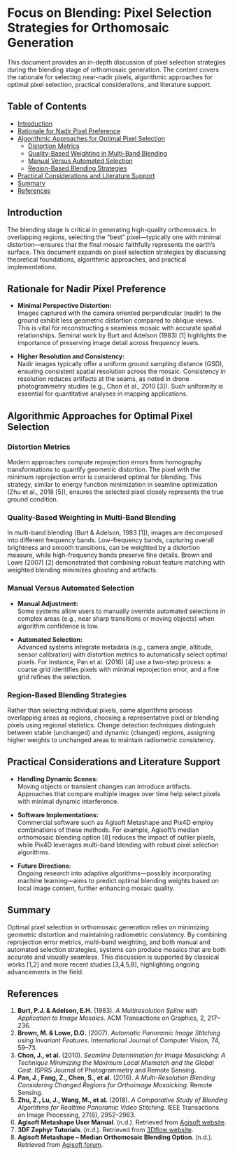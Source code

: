 # Focus on Blending: Pixel Selection Strategies for Orthomosaic Generation

This document provides an in-depth discussion of pixel selection strategies during the blending stage of orthomosaic generation. The content covers the rationale for selecting near-nadir pixels, algorithmic approaches for optimal pixel selection, practical considerations, and literature support.

## Table of Contents
- [Introduction](#introduction)
- [Rationale for Nadir Pixel Preference](#rationale-for-nadir-pixel-preference)
- [Algorithmic Approaches for Optimal Pixel Selection](#algorithmic-approaches-for-optimal-pixel-selection)
  - [Distortion Metrics](#distortion-metrics)
  - [Quality-Based Weighting in Multi-Band Blending](#quality-based-weighting-in-multi-band-blending)
  - [Manual Versus Automated Selection](#manual-versus-automated-selection)
  - [Region-Based Blending Strategies](#region-based-blending-strategies)
- [Practical Considerations and Literature Support](#practical-considerations-and-literature-support)
- [Summary](#summary)
- [References](#references)

## Introduction

The blending stage is critical in generating high-quality orthomosaics. In overlapping regions, selecting the “best” pixel—typically one with minimal distortion—ensures that the final mosaic faithfully represents the earth’s surface. This document expands on pixel selection strategies by discussing theoretical foundations, algorithmic approaches, and practical implementations.

## Rationale for Nadir Pixel Preference

- **Minimal Perspective Distortion:**  
  Images captured with the camera oriented perpendicular (nadir) to the ground exhibit less geometric distortion compared to oblique views. This is vital for reconstructing a seamless mosaic with accurate spatial relationships. Seminal work by Burt and Adelson (1983) [1] highlights the importance of preserving image detail across frequency levels.

- **Higher Resolution and Consistency:**  
  Nadir images typically offer a uniform ground sampling distance (GSD), ensuring consistent spatial resolution across the mosaic. Consistency in resolution reduces artifacts at the seams, as noted in drone photogrammetry studies (e.g., Chon et al., 2010 [3]). Such uniformity is essential for quantitative analyses in mapping applications.

## Algorithmic Approaches for Optimal Pixel Selection

### Distortion Metrics

Modern approaches compute reprojection errors from homography transformations to quantify geometric distortion. The pixel with the minimum reprojection error is considered optimal for blending. This strategy, similar to energy function minimization in seamline optimization (Zhu et al., 2018 [5]), ensures the selected pixel closely represents the true ground condition.

### Quality-Based Weighting in Multi-Band Blending

In multi-band blending (Burt & Adelson, 1983 [1]), images are decomposed into different frequency bands. Low-frequency bands, capturing overall brightness and smooth transitions, can be weighted by a distortion measure, while high-frequency bands preserve fine details. Brown and Lowe (2007) [2] demonstrated that combining robust feature matching with weighted blending minimizes ghosting and artifacts.

### Manual Versus Automated Selection

- **Manual Adjustment:**  
  Some systems allow users to manually override automated selections in complex areas (e.g., near sharp transitions or moving objects) when algorithm confidence is low.

- **Automated Selection:**  
  Advanced systems integrate metadata (e.g., camera angle, altitude, sensor calibration) with distortion metrics to automatically select optimal pixels. For instance, Pan et al. (2016) [4] use a two-step process: a coarse grid identifies pixels with minimal reprojection error, and a fine grid refines the selection.

### Region-Based Blending Strategies

Rather than selecting individual pixels, some algorithms process overlapping areas as regions, choosing a representative pixel or blending pixels using regional statistics. Change detection techniques distinguish between stable (unchanged) and dynamic (changed) regions, assigning higher weights to unchanged areas to maintain radiometric consistency.

## Practical Considerations and Literature Support

- **Handling Dynamic Scenes:**  
  Moving objects or transient changes can introduce artifacts. Approaches that compare multiple images over time help select pixels with minimal dynamic interference.

- **Software Implementations:**  
  Commercial software such as Agisoft Metashape and Pix4D employ combinations of these methods. For example, Agisoft’s median orthomosaic blending option [8] reduces the impact of outlier pixels, while Pix4D leverages multi-band blending with robust pixel selection algorithms.

- **Future Directions:**  
  Ongoing research into adaptive algorithms—possibly incorporating machine learning—aims to predict optimal blending weights based on local image content, further enhancing mosaic quality.

## Summary

Optimal pixel selection in orthomosaic generation relies on minimizing geometric distortion and maintaining radiometric consistency. By combining reprojection error metrics, multi-band weighting, and both manual and automated selection strategies, systems can produce mosaics that are both accurate and visually seamless. This discussion is supported by classical works [1,2] and more recent studies [3,4,5,8], highlighting ongoing advancements in the field.

## References

1. **Burt, P.J. & Adelson, E.H.** (1983). *A Multiresolution Spline with Application to Image Mosaics*. ACM Transactions on Graphics, 2, 217–236.
2. **Brown, M. & Lowe, D.G.** (2007). *Automatic Panoramic Image Stitching using Invariant Features*. International Journal of Computer Vision, 74, 59–73.
3. **Chon, J., et al.** (2010). *Seamline Determination for Image Mosaicking: A Technique Minimizing the Maximum Local Mismatch and the Global Cost*. ISPRS Journal of Photogrammetry and Remote Sensing.
4. **Pan, J., Fang, Z., Chen, S., et al.** (2016). *A Multi-Resolution Blending Considering Changed Regions for Orthoimage Mosaicking*. Remote Sensing.
5. **Zhu, Z., Lu, J., Wang, M., et al.** (2018). *A Comparative Study of Blending Algorithms for Realtime Panoramic Video Stitching*. IEEE Transactions on Image Processing, 27(6), 2952–2963.
6. **Agisoft Metashape User Manual**. (n.d.). Retrieved from [Agisoft website](https://www.agisoft.com/).
7. **3DF Zephyr Tutorials**. (n.d.). Retrieved from [3Dflow website](https://www.3dflow.net/technology/).
8. **Agisoft Metashape – Median Orthomosaic Blending Option**. (n.d.). Retrieved from [Agisoft forum](https://www.agisoft.com/forum/).


